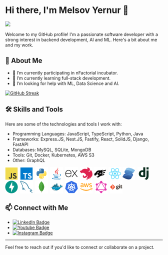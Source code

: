 # Hi there, I'm Melsov Yernur 👋

![](https://media0.giphy.com/media/YQitE4YNQNahy/200w.gif?cid=6c09b952aci9mguv8t7tty0wpuuossf1cchv3ll7g0uejuw3&ep=v1_gifs_search&rid=200w.gif)

Welcome to my GitHub profile! I'm a passionate software developer with a strong interest in backend development, AI and ML. Here's a bit about me and my work.

## 🚀 About Me

- 🔭 I’m currently participating in nFactorial incubator.
- 🌱 I’m currently learning full-stack development.
- 🤔 I’m looking for help with ML, Data Science and AI.

[![GitHub Streak](http://github-readme-streak-stats.herokuapp.com?user=melsovez&theme=shadow-purple)](https://git.io/streak-stats)

## 🛠️ Skills and Tools

Here are some of the technologies and tools I work with:

- Programming Languages: JavaScript, TypeScript, Python, Java
- Frameworks: Express.JS, Nest.JS, Fastify, React, SolidJS, Django, FastAPI
- Databases: MySQL, SQLite, MongoDB
- Tools: Git, Docker, Kubernetes, AWS S3
- Other: GraphQL

<img src="https://github.com/devicons/devicon/blob/master/icons/javascript/javascript-original.svg" alt="JavaScript" title="JavaScript" height="40">  <img src="https://github.com/devicons/devicon/blob/master/icons/typescript/typescript-original.svg" alt="TypeScript" title="TypeScript" height="40">  <img src="https://github.com/devicons/devicon/blob/master/icons/python/python-original.svg" alt="Python" title="Python" height="40">  <img src="https://github.com/devicons/devicon/blob/master/icons/java/java-original.svg" alt="Java" title="Java" height="40">  <img src="https://github.com/devicons/devicon/blob/master/icons/express/express-original.svg" alt="Express.JS" title="Express.JS" height="40">  <img src="https://github.com/devicons/devicon/blob/master/icons/nestjs/nestjs-original.svg" alt="Nest.JS" title="Nest.JS" height="40">  <img src="https://github.com/devicons/devicon/blob/master/icons/fastify/fastify-plain.svg" alt="Fastify" title="Fastify" height="40">  <img src="https://github.com/devicons/devicon/blob/master/icons/react/react-original.svg" alt="React" title="React" height="40">  <img src="https://github.com/devicons/devicon/blob/master/icons/solidjs/solidjs-original.svg" alt="SolidJS" title="SolidJS" height="40">  <img src="https://github.com/devicons/devicon/blob/master/icons/django/django-plain.svg" alt="Django" title="Django" height="40">  <img src="https://github.com/devicons/devicon/blob/master/icons/fastapi/fastapi-original.svg" alt="FastAPI" title="FastAPI" height="40">  <img src="https://github.com/devicons/devicon/blob/master/icons/mysql/mysql-original.svg" alt="MySQL" title="MySQL" height="40">  <img src="https://github.com/devicons/devicon/blob/master/icons/mongodb/mongodb-original.svg" alt="MongoDB" title="MongoDB" height="40">  <img src="https://github.com/devicons/devicon/blob/master/icons/docker/docker-original.svg" alt="Docker" title="Docker" height="40">  <img src="https://github.com/devicons/devicon/blob/master/icons/kubernetes/kubernetes-original.svg" alt="Kubernetes" title="Kubernetes" height="40">  <img src="https://github.com/devicons/devicon/blob/master/icons/amazonwebservices/amazonwebservices-plain-wordmark.svg" alt="AWS S3" title="AWS S3" height="40">  <img src="https://github.com/devicons/devicon/blob/master/icons/graphql/graphql-plain.svg" alt="GraphQL" title="GraphQL" height="40">  <img src="https://github.com/devicons/devicon/blob/master/icons/git/git-original-wordmark.svg" alt="" title="Git" height="40">

## 📫 Connect with Me

- [![LinkedIn Badge](https://img.shields.io/badge/LinkedIn-%230077B5?style=for-the-badge&logo=linkedin&logoColor=white)](https://www.linkedin.com/in/melsov/)  
- [![Youtube Badge](https://img.shields.io/badge/Telegram-%2324A1DE?style=for-the-badge&logo=telegram&logoColor=white)](https://t.me/mels_ov/)
- [![Instagram Badge](https://img.shields.io/badge/Instagram-%23E4405F?style=for-the-badge&logo=instagram&logoColor=white)](https://www.instagram.com/yernur.jpg/)

---

Feel free to reach out if you'd like to connect or collaborate on a project.
